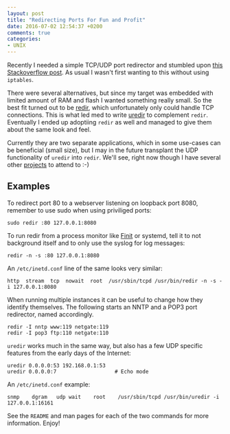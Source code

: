 ```yaml
---
layout: post
title: "Redirecting Ports For Fun and Profit"
date: 2016-07-02 12:54:37 +0200
comments: true
categories:
- UNIX
---
```


Recently I needed a simple TCP/UDP port redirector and stumbled upon
[this Stackoverflow post][1].  As usual I wasn't first wanting to this
without using `iptables`.

There were several alternatives, but since my target was embedded with
limited amount of RAM and flash I wanted something really small.  So the
best fit turned out to be [redir][2], which unfortunately only could
handle TCP connections.  This is what led med to write [uredir][3] to
complement `redir`.  Eventually I ended up adoptiing `redir` as well
and managed to give them about the same look and feel.

Currently they are two separate applications, which in some use-cases
can be beneficial (small size), but I may in the future transplant the
UDP functionality of `uredir` into `redir`.  We'll see, right now though
I have several other [projects](/projects/) to attend to :-)

<!-- more -->

Examples
--------

To redirect port 80 to a webserver listening on loopback port 8080,
remember to use sudo when using priviliged ports:

    sudo redir :80 127.0.0.1:8080

To run redir from a process monitor like [Finit][4] or systemd, tell it
to not background itself and to only use the syslog for log messages:

    redir -n -s :80 127.0.0.1:8080

An `/etc/inetd.conf` line of the same looks very similar:

    http  stream  tcp  nowait  root  /usr/sbin/tcpd /usr/bin/redir -n -s -i 127.0.0.1:8080

When running multiple instances it can be useful to change how they
identify themselves.  The following starts an NNTP and a POP3 port
redirector, named accordingly.

    redir -I nntp www:119 netgate:119
    redir -I pop3 ftp:110 netgate:110

`uredir` works much in the same way, but also has a few UDP specific
features from the early days of the Internet:

    uredir 0.0.0.0:53 192.168.0.1:53
    uredir 0.0.0.0:7                   # Echo mode

An `/etc/inetd.conf` example:

    snmp    dgram   udp wait    root    /usr/sbin/tcpd /usr/bin/uredir -i 127.0.0.1:16161

See the `README` and man pages for each of the two commands for more
information.  Enjoy!

[1]: https://serverfault.com/questions/252150/port-forwarding-on-linux-without-iptables/
[2]: https://github.com/troglobit/redir
[3]: https://github.com/troglobit/uredir
[4]: https://github.com/troglobit/finit

<!--
  -- Local Variables:
  -- mode: markdown
  -- End:
  -->
